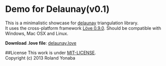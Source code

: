 Demo for Delaunay(v0.1)
======================

This is a minimalistic showcase for [delaunay](http://github.com/Yonaba/delaunay) triangulation library.<br/>
It uses the cross-platform framework [Löve 0.9.0](http://love2d.org).
Should be compatible with Windows, Mac OSX and Linux.

__Download .love file__: [delaunay.love](https://github.com/Yonaba/delaunay/releases/download/delaunay-0.1-1/delaunay.love)

##License
This work is under [MIT-LICENSE](http://www.opensource.org/licenses/mit-license.php).<br/>
Copyright (c) 2013 Roland Yonaba
